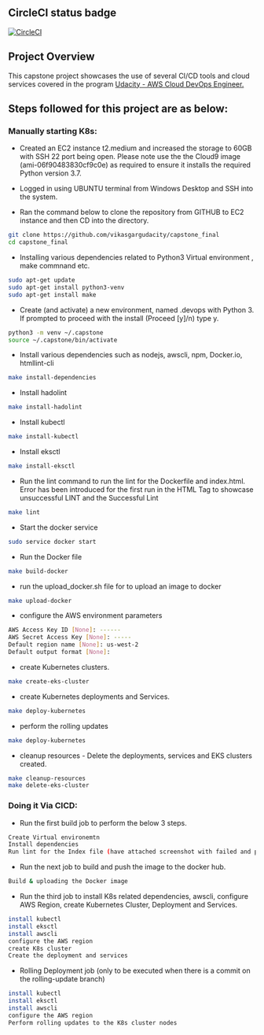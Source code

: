 ## CircleCI status badge  
[![CircleCI](https://circleci.com/gh/vikasgargudacity/project4_final/tree/master.svg?style=svg)](https://circleci.com/gh/vikasgargudacity/project4_final/tree/master)

## Project Overview

This capstone project showcases the use of several CI/CD tools and cloud services covered in the program [Udacity - AWS Cloud DevOps Engineer.](https://www.udacity.com/course/cloud-dev-ops-nanodegree--nd9991)

## Steps followed for this project are as below: 

### Manually starting K8s:
- Created an EC2 instance t2.medium and increased the storage to 60GB with SSH 22 port being open. Please note use the the Cloud9 image (ami-06f90483830cf9c0e) as required to ensure it installs the required Python version 3.7. 

- Logged in using UBUNTU terminal from Windows Desktop and SSH into the system. 

- Ran the command below to clone the repository from GITHUB to EC2 instance and then CD into the directory. 
```bash
git clone https://github.com/vikasgargudacity/capstone_final
cd capstone_final
```

- Installing various dependencies related to Python3 Virtual environment , make commnand etc.
```bash
sudo apt-get update
sudo apt-get install python3-venv 
sudo apt-get install make
```

- Create (and activate) a new environment, named .devops with Python 3. If prompted to proceed with the install (Proceed [y]/n) type y.
```bash
python3 -m venv ~/.capstone
source ~/.capstone/bin/activate
```

- Install various dependencies such as nodejs, awscli, npm, Docker.io, htmllint-cli
```bash
make install-dependencies
```

- Install hadolint
```bash
make install-hadolint
```

- Install kubectl
```bash
make install-kubectl
```
- Install eksctl
```bash
make install-eksctl
```

- Run the lint command to run the lint for the Dockerfile and index.html. Error has been introduced for the first run in the HTML Tag to showcase unsuccessful LINT and the Successful Lint
```bash
make lint
```

- Start the docker service 
```bash
sudo service docker start
```

- Run the Docker file
```bash
make build-docker
```

- run the upload_docker.sh file for to upload an image to docker 
```bash
make upload-docker
```
 
- configure the AWS environment parameters
```bash
AWS Access Key ID [None]: ------ 
AWS Secret Access Key [None]: ----- 
Default region name [None]: us-west-2
Default output format [None]:
```

- create Kubernetes clusters.  
```bash
make create-eks-cluster
```

- create Kubernetes deployments and Services.   
```bash
make deploy-kubernetes
```

- perform the rolling updates
```bash
make deploy-kubernetes
```

- cleanup resources - Delete the deployments, services and EKS clusters created.
```bash
make cleanup-resources
make delete-eks-cluster
```

### Doing it Via CICD:

- Run the first build job to perform the below 3 steps. 
```bash
Create Virtual environemtn
Install dependencies 
Run lint for the Index file (have attached screenshot with failed and passed lint scenario)
```

- Run the next job to build and push the image to the docker hub. 
```bash
Build & uploading the Docker image
```

- Run the third job to install K8s related dependencies, awscli, configure AWS Region, create Kubernetes Cluster, Deployment and Services. 
```bash
install kubectl
install eksctl
install awscli
configure the AWS region
create K8s cluster
Create the deployment and services
```

- Rolling Deployment job (only to be executed when there is a commit on the rolling-update branch)  
```bash
install kubectl
install eksctl
install awscli
configure the AWS region
Perform rolling updates to the K8s cluster nodes
```
